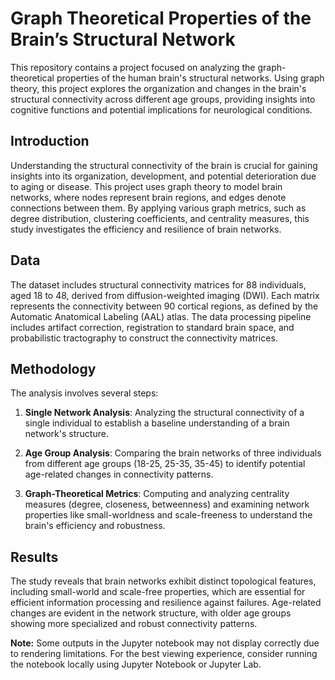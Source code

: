 # Graph Theoretical Properties of the Brain’s Structural Network

This repository contains a project focused on analyzing the graph-theoretical properties of the human brain's structural networks. Using graph theory, this project explores the organization and changes in the brain's structural connectivity across different age groups, providing insights into cognitive functions and potential implications for neurological conditions.

## Introduction

Understanding the structural connectivity of the brain is crucial for gaining insights into its organization, development, and potential deterioration due to aging or disease. This project uses graph theory to model brain networks, where nodes represent brain regions, and edges denote connections between them. By applying various graph metrics, such as degree distribution, clustering coefficients, and centrality measures, this study investigates the efficiency and resilience of brain networks.

## Data

The dataset includes structural connectivity matrices for 88 individuals, aged 18 to 48, derived from diffusion-weighted imaging (DWI). Each matrix represents the connectivity between 90 cortical regions, as defined by the Automatic Anatomical Labeling (AAL) atlas. The data processing pipeline includes artifact correction, registration to standard brain space, and probabilistic tractography to construct the connectivity matrices.

## Methodology

The analysis involves several steps:

1. **Single Network Analysis**: Analyzing the structural connectivity of a single individual to establish a baseline understanding of a brain network's structure.
   
2. **Age Group Analysis**: Comparing the brain networks of three individuals from different age groups (18-25, 25-35, 35-45) to identify potential age-related changes in connectivity patterns.

3. **Graph-Theoretical Metrics**: Computing and analyzing centrality measures (degree, closeness, betweenness) and examining network properties like small-worldness and scale-freeness to understand the brain's efficiency and robustness.

## Results

The study reveals that brain networks exhibit distinct topological features, including small-world and scale-free properties, which are essential for efficient information processing and resilience against failures. Age-related changes are evident in the network structure, with older age groups showing more specialized and robust connectivity patterns.

**Note:** Some outputs in the Jupyter notebook may not display correctly due to rendering limitations. For the best viewing experience, consider running the notebook locally using Jupyter Notebook or Jupyter Lab.

